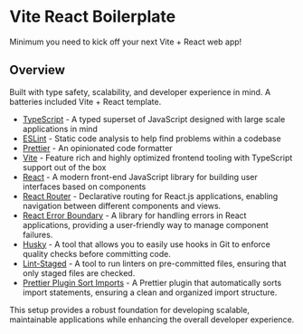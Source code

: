 # Vite React Boilerplate

Minimum you need to kick off your next Vite + React web app!

## Overview

Built with type safety, scalability, and developer experience in mind. A batteries included Vite + React template.

- [TypeScript](https://www.typescriptlang.org) - A typed superset of JavaScript designed with large scale applications
  in mind
- [ESLint](https://eslint.org) - Static code analysis to help find problems within a codebase
- [Prettier](https://prettier.io) - An opinionated code formatter
- [Vite](https://vitejs.dev) - Feature rich and highly optimized frontend tooling with TypeScript support out of the box
- [React](https://react.dev) - A modern front-end JavaScript library for building user interfaces based on components
- [React Router](https://reactrouter.com) - Declarative routing for React.js applications, enabling navigation between
  different components and views.
- [React Error Boundary](https://react-error-boundary.netlify.app/) - A library for handling errors in React
  applications, providing a user-friendly way to manage component failures.
- [Husky](https://typicode.github.io/husky/#/) - A tool that allows you to easily use hooks in Git to enforce quality
  checks before committing code.
- [Lint-Staged](https://github.com/okonet/lint-staged) - A tool to run linters on pre-committed files, ensuring that
  only staged files are checked.
- [Prettier Plugin Sort Imports](https://github.com/trivago/prettier-plugin-sort-imports) - A Prettier plugin that
  automatically sorts import statements, ensuring a clean and organized import structure.

This setup provides a robust foundation for developing scalable, maintainable applications while enhancing the overall
developer experience.